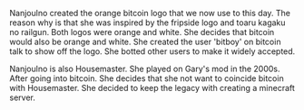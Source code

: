 Nanjoulno created the orange bitcoin logo that we now use to this day.
The reason why is that she was inspired by the fripside logo and toaru kagaku no railgun.
Both logos were orange and white. She decides that bitcoin would also be orange and white.
She created the user 'bitboy' on bitcoin talk to show off the logo.
She botted other users to make it widely accepted.

Nanjoulno is also Housemaster. She played on Gary's mod in the 2000s. 
After going into bitcoin. She decides that she not want to coincide bitcoin with Housemaster.
She decided to keep the legacy with creating a minecraft server.
